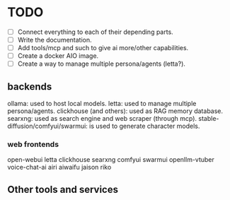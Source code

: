 # TODO

- [ ] Connect everything to each of their depending parts.
- [ ] Write the documentation.
- [ ] Add tools/mcp and such to give ai more/other capabilities.
- [ ] Create a docker AIO image.
- [ ] Create a way to manage multiple persona/agents (letta?).

## backends

ollama: used to host local models.
letta: used to manage multiple persona/agents.
clickhouse (and others): used as RAG memory database.
searxng: used as search engine and web scraper (through mcp).
stable-diffusion/comfyui/swarmui: is used to generate character models.

### web frontends

open-webui
letta
clickhouse
searxng
comfyui
swarmui
openllm-vtuber
voice-chat-ai
airi
aiwaifu
jaison
riko

## Other tools and services


